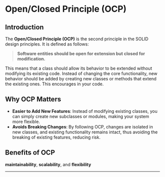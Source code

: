 # Open/Closed Principle (OCP)

## Introduction

The **Open/Closed Principle (OCP)** is the second principle in the SOLID design principles. It is defined as follows:

> **Software entities should be open for extension but closed for modification.**

This means that a class should allow its behavior to be extended without modifying its existing code. Instead of changing the core functionality, new behavior should be added by creating new classes or methods that extend the existing ones. This encourages  in your code.


## Why OCP Matters

- **Easier to Add New Features**: Instead of modifying existing classes, you can simply create new subclasses or modules, making your system more flexible.
- **Avoids Breaking Changes**: By following OCP, changes are isolated in new classes, and existing functionality remains intact, thus avoiding the breaking of existing features, reducing risk.


## Benefits of OCP

**maintainability**, **scalability**, and **flexibility** 

---